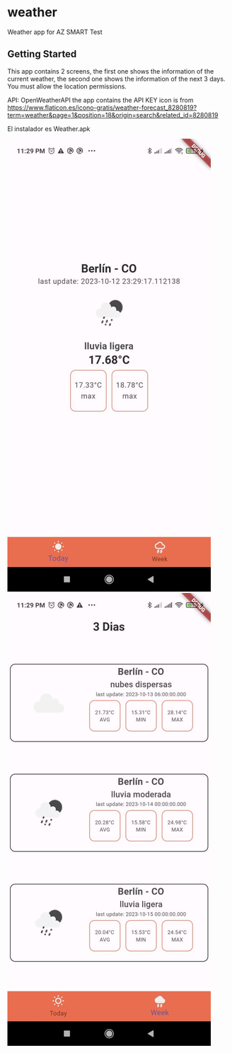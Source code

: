# weather

Weather app for AZ SMART Test

## Getting Started

This app contains 2 screens, the first one shows the information of the current weather, the second one shows the information of the next 3 days.
You must allow the location permissions.

API: OpenWeatherAPI the app contains the API KEY
icon is from https://www.flaticon.es/icono-gratis/weather-forecast_8280819?term=weather&page=1&position=18&origin=search&related_id=8280819

El instalador es Weather.apk

![Pagina principal](https://raw.githubusercontent.com/DanielZR30/weather/main/Weather1.jpeg)
![Clima de 3 dias](https://raw.githubusercontent.com/DanielZR30/weather/main/Weather2.jpeg)
